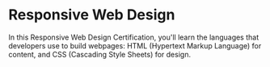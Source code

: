 # Responsive Web Design

In this Responsive Web Design Certification, you'll learn the languages that developers use to build webpages: 
HTML (Hypertext Markup Language) for content, and CSS (Cascading Style Sheets) for design.

